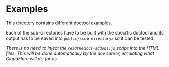 # Examples

This directory contains different doctool examples.

Each of the sub-directories have to be built with the specific doctool
and its output has to be saved into `public/<sub-directory>` so it can be tested.

_There is no need to inject the `readthedocs-addons.js` script into the HTML files.
This will be done automatically by the dev server, emulating what CloudFlare will do for us._
